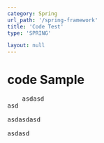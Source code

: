 ```yaml
---
category: Spring
url_path: '/spring-framework'
title: 'Code Test'
type: 'SPRING'

layout: null
---
```

# code Sample

<pre>
    asdasd
asd

asdasdasd

asdasd
</pre>